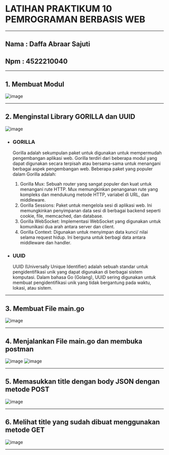 # LATIHAN PRAKTIKUM 10 PEMROGRAMAN BERBASIS WEB 
-----
## Nama : Daffa Abraar Sajuti 
## Npm  : 4522210040
-----

## 1. Membuat Modul 
![image](https://github.com/DaffaAbraarSajuti/Praktikum-Pemrograman-Berbasis-Web/assets/148104478/e41a615e-07e3-4cb0-876a-c403c95a98ff)

---
## 2. Menginstal Library GORILLA dan UUID
![image](https://github.com/DaffaAbraarSajuti/Praktikum-Pemrograman-Berbasis-Web/assets/148104478/e09cbddf-25aa-4e11-bc06-ec01ea559e38)

- ### GORILLA
  Gorilla adalah sekumpulan paket untuk digunakan untuk mempermudah pengembangan aplikasi web. Gorilla terdiri dari beberapa modul yang dapat digunakan secara terpisah atau bersama-sama untuk menangani berbagai aspek pengembangan web. Beberapa paket yang populer dalam Gorilla adalah:
    1. Gorilla Mux: Sebuah router yang sangat populer dan kuat untuk menangani rute HTTP. Mux memungkinkan penanganan rute yang kompleks dan mendukung metode HTTP, variabel di URL, dan middleware.
    2. Gorilla Sessions: Paket untuk mengelola sesi di aplikasi web. Ini memungkinkan penyimpanan data sesi di berbagai backend seperti cookie, file, memcached, dan database.
    3. Gorilla WebSocket: Implementasi WebSocket yang digunakan untuk komunikasi dua arah antara server dan client.
    4. Gorilla Context: Digunakan untuk menyimpan data kunci/ nilai selama request hidup. Ini berguna untuk berbagi data antara middleware dan handler.

 - ### UUID
   UUID (Universally Unique Identifier) adalah sebuah standar untuk pengidentifikasi unik yang dapat digunakan di berbagai sistem komputasi. Dalam bahasa Go (Golang), UUID sering digunakan untuk membuat pengidentifikasi unik yang tidak bergantung pada waktu, lokasi, atau sistem.

---

## 3. Membuat File main.go 
![image](https://github.com/DaffaAbraarSajuti/Praktikum-Pemrograman-Berbasis-Web/assets/148104478/000a4e49-df03-458f-93e2-653821ffc530)

---

## 4. Menjalankan File main.go dan membuka postman
![image](https://github.com/DaffaAbraarSajuti/Praktikum-Pemrograman-Berbasis-Web/assets/148104478/f89a214a-0aed-46ae-b9df-1b8de2ce300e)
![image](https://github.com/DaffaAbraarSajuti/Praktikum-Pemrograman-Berbasis-Web/assets/148104478/202003db-7f79-4e9e-b952-1c7c5cc3848e)

---

## 5. Memasukkan title dengan body JSON dengan metode POST
![image](https://github.com/DaffaAbraarSajuti/Praktikum-Pemrograman-Berbasis-Web/assets/148104478/4b184d2d-2602-4582-bec2-676d99daa5d0)

---

## 6. Melihat title yang sudah dibuat menggunakan metode GET 
![image](https://github.com/DaffaAbraarSajuti/Praktikum-Pemrograman-Berbasis-Web/assets/148104478/2f772b62-d491-4651-a85c-f2a99aab2de3)


---
